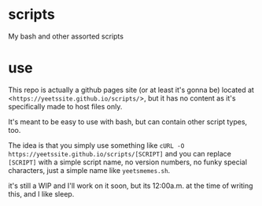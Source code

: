 # scripts  
My bash and other assorted scripts

# use  
This repo is actually a github pages site (or at least it's gonna be) located at <`https://yeetssite.github.io/scripts/`>, but it has no content as it's specifically made to host files only.

It's meant to be easy to use with bash, but can contain other script types, too.

The idea is that you simply use something like `cURL -O https://yeetssite.github.io/scripts/[SCRIPT]` and you can replace `[SCRIPT]` with a simple script name, no version numbers, no funky special characters, just a simple name like `yeetsmemes.sh`.

it's still a WIP and I'll work on it soon, but its 12:00a.m. at the time of writing this, and I like sleep.
